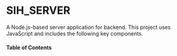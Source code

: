 <h1>SIH_SERVER</h1>

A Node.js-based server application for backend. This project uses JavaScript and includes the following key components.

<h4>Table of Contents</h4>
